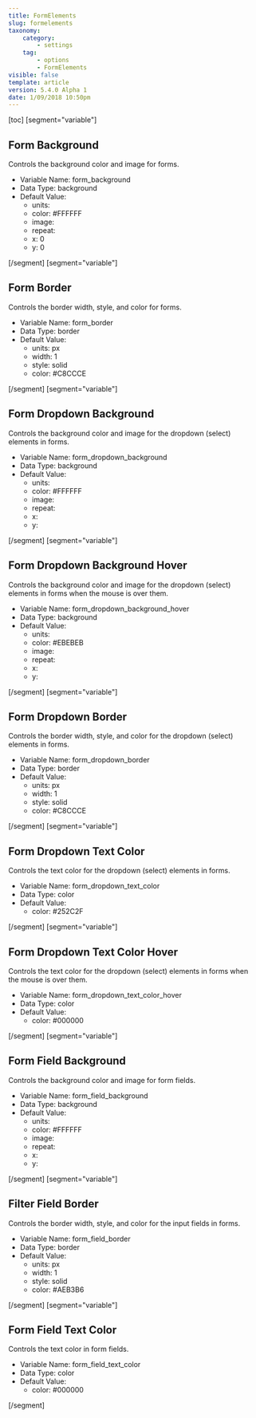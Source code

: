 ```yaml
---
title: FormElements
slug: formelements
taxonomy:
    category:
        - settings
    tag:
        - options
        - FormElements
visible: false
template: article
version: 5.4.0 Alpha 1
date: 1/09/2018 10:50pm
---
```


[toc]
[segment="variable"]

## Form Background
Controls the background color and image for forms.



- Variable Name: form_background
- Data Type: background
- Default Value: 
	- units: 
	- color: #FFFFFF
	- image: 
	- repeat: 
	- x: 0
	- y: 0


[/segment]
[segment="variable"]

## Form Border
Controls the border width, style, and color for forms.



- Variable Name: form_border
- Data Type: border
- Default Value: 
	- units: px
	- width: 1
	- style: solid
	- color: #C8CCCE


[/segment]
[segment="variable"]

## Form Dropdown Background
Controls the background color and image for the dropdown (select) elements in forms.



- Variable Name: form_dropdown_background
- Data Type: background
- Default Value: 
	- units: 
	- color: #FFFFFF
	- image: 
	- repeat: 
	- x: 
	- y: 


[/segment]
[segment="variable"]

## Form Dropdown Background Hover
Controls the background color and image for the dropdown (select) elements in forms when the mouse is over them.



- Variable Name: form_dropdown_background_hover
- Data Type: background
- Default Value: 
	- units: 
	- color: #EBEBEB
	- image: 
	- repeat: 
	- x: 
	- y: 


[/segment]
[segment="variable"]

## Form Dropdown Border
Controls the border width, style, and color for the dropdown (select) elements in forms.



- Variable Name: form_dropdown_border
- Data Type: border
- Default Value: 
	- units: px
	- width: 1
	- style: solid
	- color: #C8CCCE


[/segment]
[segment="variable"]

## Form Dropdown Text Color
Controls the text color for the dropdown (select) elements in forms.



- Variable Name: form_dropdown_text_color
- Data Type: color
- Default Value: 
	- color: #252C2F


[/segment]
[segment="variable"]

## Form Dropdown Text Color Hover
Controls the text color for the dropdown (select) elements in forms when the mouse is over them.



- Variable Name: form_dropdown_text_color_hover
- Data Type: color
- Default Value: 
	- color: #000000


[/segment]
[segment="variable"]

## Form Field Background
Controls the background color and image for form fields.



- Variable Name: form_field_background
- Data Type: background
- Default Value: 
	- units: 
	- color: #FFFFFF
	- image: 
	- repeat: 
	- x: 
	- y: 


[/segment]
[segment="variable"]

## Filter Field Border
Controls the border width, style, and color for the input fields in forms.



- Variable Name: form_field_border
- Data Type: border
- Default Value: 
	- units: px
	- width: 1
	- style: solid
	- color: #AEB3B6


[/segment]
[segment="variable"]

## Form Field Text Color
Controls the text color in form fields.



- Variable Name: form_field_text_color
- Data Type: color
- Default Value: 
	- color: #000000


[/segment]
